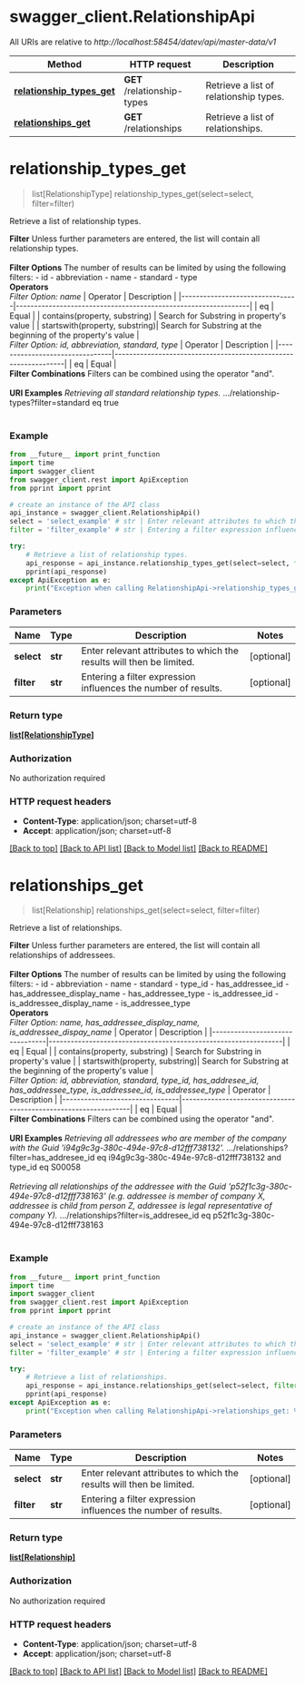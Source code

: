# swagger_client.RelationshipApi

All URIs are relative to *http://localhost:58454/datev/api/master-data/v1*

Method | HTTP request | Description
------------- | ------------- | -------------
[**relationship_types_get**](RelationshipApi.md#relationship_types_get) | **GET** /relationship-types | Retrieve a list of relationship types.
[**relationships_get**](RelationshipApi.md#relationships_get) | **GET** /relationships | Retrieve a list of relationships.


# **relationship_types_get**
> list[RelationshipType] relationship_types_get(select=select, filter=filter)

Retrieve a list of relationship types.

 **Filter** Unless further parameters are entered, the list will contain all relationship types.<br><br>  **Filter Options**  The number of results can be limited  by using the following filters: - id - abbreviation - name - standard - type <br>  **Operators** <br>  *Filter Option: name*  | Operator                       | Description                                                    | |--------------------------------|----------------------------------------------------------------| | eq                             | Equal                                                          | | contains(property, substring)  | Search for Substring in property's value                       | | startswith(property, substring)| Search for Substring at the beginning of the property's value  | <br>   *Filter Option: id, abbreviation, standard, type*  | Operator                       | Description                                                    | |--------------------------------|----------------------------------------------------------------| | eq                             | Equal                                                          | <br>  **Filter Combinations**  Filters can be combined using the operator \"and\".<br><br>  **URI Examples**  *Retrieving all standard relationship types.*        .../relationship-types?filter=standard eq true <br><br> 

### Example
```python
from __future__ import print_function
import time
import swagger_client
from swagger_client.rest import ApiException
from pprint import pprint

# create an instance of the API class
api_instance = swagger_client.RelationshipApi()
select = 'select_example' # str | Enter relevant attributes to which the results will then be limited.       (optional)
filter = 'filter_example' # str | Entering a filter expression influences the number of results.  (optional)

try:
    # Retrieve a list of relationship types.
    api_response = api_instance.relationship_types_get(select=select, filter=filter)
    pprint(api_response)
except ApiException as e:
    print("Exception when calling RelationshipApi->relationship_types_get: %s\n" % e)
```

### Parameters

Name | Type | Description  | Notes
------------- | ------------- | ------------- | -------------
 **select** | **str**| Enter relevant attributes to which the results will then be limited.       | [optional] 
 **filter** | **str**| Entering a filter expression influences the number of results.  | [optional] 

### Return type

[**list[RelationshipType]**](RelationshipType.md)

### Authorization

No authorization required

### HTTP request headers

 - **Content-Type**: application/json; charset=utf-8
 - **Accept**: application/json; charset=utf-8

[[Back to top]](#) [[Back to API list]](../README.md#documentation-for-api-endpoints) [[Back to Model list]](../README.md#documentation-for-models) [[Back to README]](../README.md)

# **relationships_get**
> list[Relationship] relationships_get(select=select, filter=filter)

Retrieve a list of relationships.

 **Filter** Unless further parameters are entered, the list will contain all relationships of addressees.<br><br>  **Filter Options**  The number of results can be limited  by using the following filters: - id - abbreviation - name - standard - type_id - has_addressee_id - has_addressee_display_name - has_addressee_type - is_addressee_id - is_addressee_display_name - is_addressee_type <br>  **Operators** <br>  *Filter Option: name, has_addressee_display_name, is_addressee_dispay_name*  | Operator                       | Description                                                    | |--------------------------------|----------------------------------------------------------------| | eq                             | Equal                                                          | | contains(property, substring)  | Search for Substring in property's value                       | | startswith(property, substring)| Search for Substring at the beginning of the property's value  | <br>   *Filter Option: id, abbreviation, standard, type_id, has_addresee_id, has_addressee_type, is_addressee_id, is_addressee_type*  | Operator                       | Description                                                    | |--------------------------------|----------------------------------------------------------------| | eq                             | Equal                                                          | <br>  **Filter Combinations**  Filters can be combined using the operator \"and\".<br><br>  **URI Examples**  *Retrieving all addressees who are member of the company with the Guid 'i94g9c3g-380c-494e-97c8-d12fff738132'.*        .../relationships?filter=has_addresee_id eq i94g9c3g-380c-494e-97c8-d12fff738132 and type_id eq S00058<br><br>  *Retrieving all relationships of the addressee with the Guid 'p52f1c3g-380c-494e-97c8-d12fff738163' (e.g. addressee is member of company X, addressee is child from person Z, addressee is legal representative of company Y).* .../relationships?filter=is_addresee_id eq p52f1c3g-380c-494e-97c8-d12fff738163<br><br> 

### Example
```python
from __future__ import print_function
import time
import swagger_client
from swagger_client.rest import ApiException
from pprint import pprint

# create an instance of the API class
api_instance = swagger_client.RelationshipApi()
select = 'select_example' # str | Enter relevant attributes to which the results will then be limited.       (optional)
filter = 'filter_example' # str | Entering a filter expression influences the number of results.  (optional)

try:
    # Retrieve a list of relationships.
    api_response = api_instance.relationships_get(select=select, filter=filter)
    pprint(api_response)
except ApiException as e:
    print("Exception when calling RelationshipApi->relationships_get: %s\n" % e)
```

### Parameters

Name | Type | Description  | Notes
------------- | ------------- | ------------- | -------------
 **select** | **str**| Enter relevant attributes to which the results will then be limited.       | [optional] 
 **filter** | **str**| Entering a filter expression influences the number of results.  | [optional] 

### Return type

[**list[Relationship]**](Relationship.md)

### Authorization

No authorization required

### HTTP request headers

 - **Content-Type**: application/json; charset=utf-8
 - **Accept**: application/json; charset=utf-8

[[Back to top]](#) [[Back to API list]](../README.md#documentation-for-api-endpoints) [[Back to Model list]](../README.md#documentation-for-models) [[Back to README]](../README.md)

